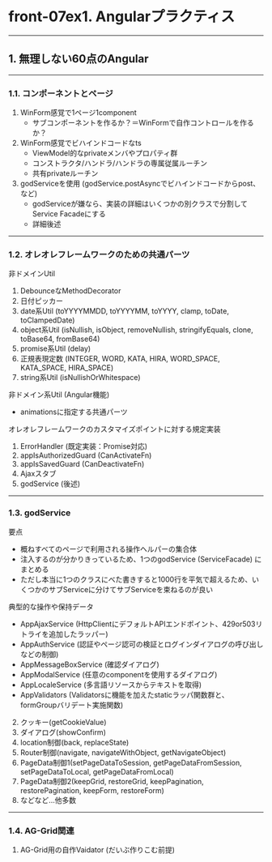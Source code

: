 # front-07ex1. Angularプラクティス
________________________________________
## 1. 無理しない60点のAngular
________________________________________
### 1.1. コンポーネントとページ

1. WinForm感覚で1ページ1component
    - サブコンポーネントを作るか？＝WinFormで自作コントロールを作るか？
2. WinForm感覚でビハインドコードなts
    - ViewModel的なprivateメンバやプロパティ群
    - コンストラクタ/ハンドラ/ハンドラの専属従属ルーチン
    - 共有privateルーチン
3. godServiceを使用 (godService.postAsyncでビハインドコードからpost、など)
    - godServiceが嫌なら、実装の詳細はいくつかの別クラスで分割してService Facadeにする
    - 詳細後述

________________________________________
### 1.2. オレオレフレームワークのための共通パーツ

非ドメインUtil

1. DebounceなMethodDecorator
2. 日付ピッカー
3. date系Util (toYYYYMMDD, toYYYYMM, toYYYY, clamp, toDate, toClampedDate)
4. object系Util (isNullish, isObject, removeNullish, stringifyEquals, clone, toBase64, fromBase64)
5. promise系Util (delay)
6. 正規表現定数 (INTEGER, WORD, KATA, HIRA, WORD_SPACE, KATA_SPACE, HIRA_SPACE)
7. string系Util (isNullishOrWhitespace)

非ドメイン系Util (Angular機能)

- animationsに指定する共通パーツ

オレオレフレームワークのカスタマイズポイントに対する規定実装

1. ErrorHandler (既定実装：Promise対応)
2. appIsAuthorizedGuard (CanActivateFn)
3. appIsSavedGuard (CanDeactivateFn)
4. Ajaxスタブ
5. godService (後述)

________________________________________
### 1.3. godService

要点

- 概ねすべてのページで利用される操作ヘルパーの集合体
- 注入するのが分かりきっているため、1つのgodService (ServiceFacade) にまとめる
- ただし本当に1つのクラスにべた書きすると1000行を平気で超えるため、いくつかのサブServiceに分けてサブServiceを束ねるのが良い

典型的な操作や保持データ

- AppAjaxService (HttpClientにデフォルトAPIエンドポイント、429or503リトライを追加したラッパー)
- AppAuthService (認証やページ認可の検証とログインダイアログの呼び出しなどの制御)
- AppMessageBoxService (確認ダイアログ)
- AppModalService (任意のcomponentを使用するダイアログ)
- AppLocaleService (多言語リソースからテキストを取得)
- AppValidators (Validatorsに機能を加えたstaticラッパ関数群と、formGroupバリデート実施関数)


2. クッキー(getCookieValue)
3. ダイアログ(showConfirm)
4. location制御(back, replaceState)
5. Router制御(navigate, navigateWithObject, getNavigateObject)
6. PageData制御1(setPageDataToSession, getPageDataFromSession, setPageDataToLocal, getPageDataFromLocal)
7. PageData制御2(keepGrid, restoreGrid, keepPagination, restorePagination, keepForm, restoreForm)
8. などなど…他多数

________________________________________
### 1.4. AG-Grid関連

1. AG-Grid用の自作Vaidator (だいぶ作りこむ前提)